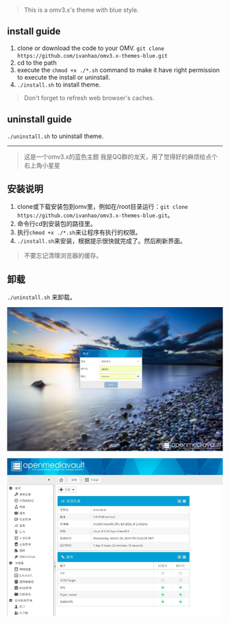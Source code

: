 >This is a omv3.x's theme with blue style.

## install guide ##

1. clone or download the code to your OMV. `git clone https://github.com/ivanhao/omv3.x-themes-blue.git`
2. cd to the path
3. execute the `chmod +x ./*.sh` command to make it have right permission to execute the install or uninstall.
4. `./install.sh` to install theme.
> Don't forget to refresh web browser's caches.

## uninstall guide ##
`./uninstall.sh` to uninstall theme.


***

>这是一个omv3.x的蓝色主题  我是QQ群的龙天，用了觉得好的麻烦给点个右上角小星星

## 安装说明 ##

1. clone或下载安装包到omv里，例如在/root目录运行：`git clone https://github.com/ivanhao/omv3.x-themes-blue.git`。
2. 命令行cd到安装包的路径里。
3. 执行`chmod +x ./*.sh`来让程序有执行的权限。
4. `./install.sh`来安装，根据提示很快就完成了。然后刷新界面。
>不要忘记清理浏览器的缓存。

## 卸载 ##

`./uninstall.sh` 来卸载。

![login](./images-blue/login-show.png)

![webui](./images-blue/app-show.png)
